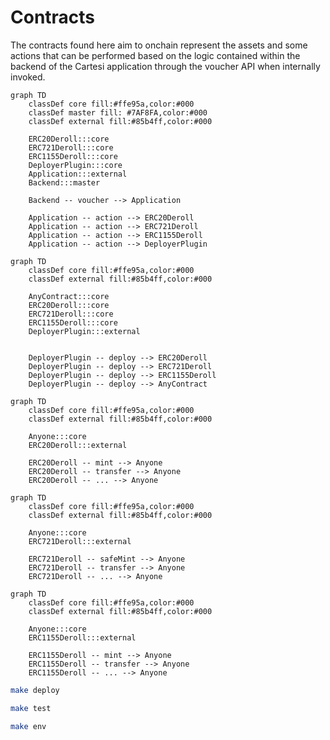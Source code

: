 # Contracts

The contracts found here aim to onchain represent the assets and some actions that can be performed based on the logic contained within the backend of the Cartesi application through the voucher API when internally invoked.

```mermaid
graph TD
    classDef core fill:#ffe95a,color:#000
    classDef master fill: #7AF8FA,color:#000
    classDef external fill:#85b4ff,color:#000

    ERC20Deroll:::core
    ERC721Deroll:::core
    ERC1155Deroll:::core
    DeployerPlugin:::core
    Application:::external
    Backend:::master

    Backend -- voucher --> Application

    Application -- action --> ERC20Deroll
    Application -- action --> ERC721Deroll
    Application -- action --> ERC1155Deroll
    Application -- action --> DeployerPlugin
```

```mermaid
graph TD
    classDef core fill:#ffe95a,color:#000
    classDef external fill:#85b4ff,color:#000

    AnyContract:::core
    ERC20Deroll:::core
    ERC721Deroll:::core
    ERC1155Deroll:::core
    DeployerPlugin:::external


    DeployerPlugin -- deploy --> ERC20Deroll
    DeployerPlugin -- deploy --> ERC721Deroll
    DeployerPlugin -- deploy --> ERC1155Deroll
    DeployerPlugin -- deploy --> AnyContract
```

```mermaid
graph TD
    classDef core fill:#ffe95a,color:#000
    classDef external fill:#85b4ff,color:#000

    Anyone:::core
    ERC20Deroll:::external

    ERC20Deroll -- mint --> Anyone
    ERC20Deroll -- transfer --> Anyone
    ERC20Deroll -- ... --> Anyone
```

```mermaid
graph TD
    classDef core fill:#ffe95a,color:#000
    classDef external fill:#85b4ff,color:#000

    Anyone:::core
    ERC721Deroll:::external

    ERC721Deroll -- safeMint --> Anyone
    ERC721Deroll -- transfer --> Anyone
    ERC721Deroll -- ... --> Anyone
```

```mermaid
graph TD
    classDef core fill:#ffe95a,color:#000
    classDef external fill:#85b4ff,color:#000

    Anyone:::core
    ERC1155Deroll:::external

    ERC1155Deroll -- mint --> Anyone
    ERC1155Deroll -- transfer --> Anyone
    ERC1155Deroll -- ... --> Anyone
```

```bash
make deploy
```

```bash
make test
```

```bash
make env
```
